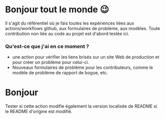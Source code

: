 # Bonjour tout le monde :wink:

Il s'agit du référentiel où je fais toutes les expériences liées aux actions/workflows github, aux formulaires de problème, aux modèles. Toute contribution non liée au code au projet est d'abord testée ici.

### Qu'est-ce que j'ai en ce moment ?

-   une action pour vérifier les liens brisés sur un site Web de production et pour créer un problème pour celui-ci.
-   Nouveaux formulaires de problème pour les contributeurs, comme le modèle de problème de rapport de bogue, etc.

# Bonjour

Tester si cette action modifie également la version localisée de README si le README d'origine est modifié.
